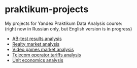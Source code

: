 # praktikum-projects
My projects for Yandex Praktikum Data Analysis course:<br>
(right now in Russian only, but English version is in progress)

- [AB-test results analysis](https://github.com/nicolayoguy/praktikum-projects/blob/main/ab_test.ipynb)
- [Realty market analysis](https://github.com/nicolayoguy/praktikum-projects/blob/main/spb_realty_project.ipynb)
- [Video games market analysis](https://github.com/nicolayoguy/praktikum-projects/blob/main/games.ipynb)
- [Telecom operator tariffs analysis](https://github.com/nicolayoguy/praktikum-projects/blob/main/telecom_tariff_project.ipynb)
- [Unit economics analysis](https://github.com/nicolayoguy/praktikum-projects/blob/main/bi_project_git_ver.ipynb)
